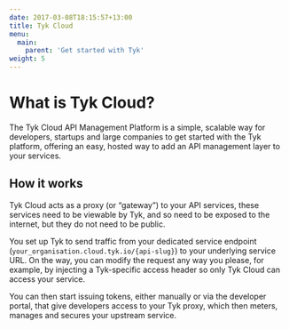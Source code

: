 ```yaml
---
date: 2017-03-08T18:15:57+13:00
title: Tyk Cloud
menu:
  main:
    parent: 'Get started with Tyk'
weight: 5
---
```


# What is Tyk Cloud?
 
The Tyk Cloud API Management Platform is a simple, scalable way for developers, startups and large companies to get started with the Tyk platform, offering an easy, hosted way to add an API management layer to your services.

## How it works
Tyk Cloud acts as a proxy (or “gateway”) to your API services, these services need to be viewable by Tyk, and so need to be exposed to the internet, but they do not need to be public.

You set up Tyk to send traffic from your dedicated service endpoint (`your_organisation.cloud.tyk.io/{api-slug}`) to your underlying service URL. On the way, you can modify the request any way you please, for example, by injecting a Tyk-specific access header so only Tyk Cloud can access your service.

You can then start issuing tokens, either manually or via the developer portal, that give developers access to your Tyk proxy, which then meters, manages and secures your upstream service.
